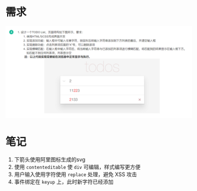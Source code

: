 # 需求
![](./title.png)

# 笔记
1. 下箭头使用阿里图标生成的svg
2. 使用 `contenteditable` 使 `div` 可编辑，样式编写更方便
3. 用户输入使用字符使用 `replace` 处理，避免 XSS 攻击
4. 事件绑定在 `keyup` 上，此时新字符已经添加